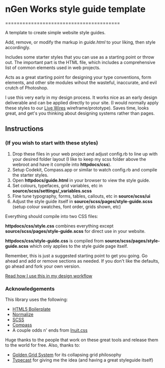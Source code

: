 # nGen Works style guide template
========================================

A template to create simple website style guides.

Add, remove, or modify the markup in *guide.html* to your liking, then style accordingly.

Includes some starter styles that you can use as a starting point or throw out. The important part is the HTML file, which includes a comprehensive list of common elements used in web projects.

Acts as a great starting point for designing your type conventions, form elements, and other site modules wihout the wasteful, inaccurate, and evil crutch of Photoshop.

I use this very early in my design process. It works nice as an early design deliverable and can be applied directly to your site. (I would normally apply these styles to our [Live Wires](https://github.com/ngenworks/livewires) wireframe/prototype). Saves time, looks great, and get's you thinking about designing systems rather than pages.

## Instructions
### (If you wish to start with these styles)

1. Drop these files in your web project and adjust config.rb to line up with your desired folder layout (I like to keep my scss folder above the webroot and have it compile into **httpdocs/css**).
2. Setup Codekit, Compass.app or similar to watch config.rb and compile the starter styles.
3. Open **httpdocs/guide.html** in your browser to view the style guide.
4. Set colours, typefaces, grid variables, etc in **source/scss/settings/_variables.scss**
5. Fine tune typography, forms, tables, callouts, etc in **source/scss/ui**
6. Adjust the style guide itself in **source/scss/pages/style-guide.scss** (setup colour swatches, font order, grids shown, etc)

Everything should compile into two CSS files:

**httpdocs/css/style.css** combines everything except **source/scss/pages/style-guide.scss** for direct use in  your website.

**httpdocs/css/style-guide.css** is compiled from **source/scss/pages/style-guide.scss** which only applies to the style guide page itself.

Remember, this is just a suggested starting point to get you going. Go ahead and add or remove sections as needed. If you don't like the defaults, go ahead and fork your own version.

[Read how I use this in my design workflow](http://www.ngenworks.com/blog/ease-into-browser-based-design-with-style-guides/)

### Acknowledgements

This library uses the following:

* [HTML5 Boilerplate](http://html5boilerplate.com)
* [Normalize](http://necolas.github.com/normalize.css/)
* [SCSS](http://sass-lang.com)
* [Compass](http://compass-style.org)
* A couple odds n' ends from [Inuit.css](http://inuitcss.com)

Huge thanks to the people that work on these great tools and release them to the world for free. Also, thanks to:

* [Golden Grid System](http://goldengridsystem.com) for its collapsing grid philosophy
* [Typecast](http://typecast.com) for giving me the idea (and having a great styleguide itself)